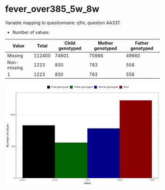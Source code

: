 # fever_over385_5w_8w
Variable mapping to questionnaire: q1m, question AA337.
- Number of values:

| Value | Total | Child genotyped | Mother genotyped | Father genotyped |
| ----- | ----- | --------------- | ---------------- | ---------------- |
| Missing | 112400 | 74601 | 70986 | 49660 |
| Non-missing | 1223 | 830 | 783 | 558 |
| 1 | 1223 | 830 | 783 | 558 |



![](fever_over385_5w_8w_n.png)



